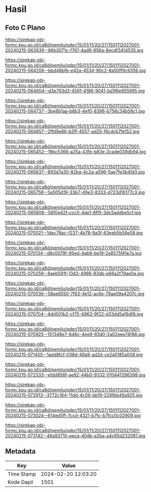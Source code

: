 # Hasil

## Foto C Plano

https://sirekap-obj-formc.kpu.go.id/ca8d/pemilu/pdpr/15/01/11/20/27/1501112027001-20240215-063939--86b3071c-f761-4ad9-856a-8ecdf3414535.jpg

https://sirekap-obj-formc.kpu.go.id/ca8d/pemilu/pdpr/15/01/11/20/27/1501112027001-20240215-064206--bbd48bfb-e42a-4534-90c2-8a50ff9c6356.jpg

https://sirekap-obj-formc.kpu.go.id/ca8d/pemilu/pdpr/15/01/11/20/27/1501112027001-20240215-064604--d3e793d3-4591-4196-9041-bd1f6e955995.jpg

https://sirekap-obj-formc.kpu.go.id/ca8d/pemilu/pdpr/15/01/11/20/27/1501112027001-20240215-064737--3be8b1aa-b6b3-4ef0-8396-b756c34b58c1.jpg

https://sirekap-obj-formc.kpu.go.id/ca8d/pemilu/pdpr/15/01/11/20/27/1501112027001-20240215-064857--2ffd9e86-b2ff-4557-ad25-f6cdcb7fe152.jpg

https://sirekap-obj-formc.kpu.go.id/ca8d/pemilu/pdpr/15/01/11/20/27/1501112027001-20240215-065452--19bc5366-a25a-43fe-b83e-2cade039db94.jpg

https://sirekap-obj-formc.kpu.go.id/ca8d/pemilu/pdpr/15/01/11/20/27/1501112027001-20240215-065637--893d7a30-82ba-4c2a-a596-5ae7fe3b4fd3.jpg

https://sirekap-obj-formc.kpu.go.id/ca8d/pemilu/pdpr/15/01/11/20/27/1501112027001-20240215-065758--5a505d19-33b7-49e3-8333-d723d16177c3.jpg

https://sirekap-obj-formc.kpu.go.id/ca8d/pemilu/pdpr/15/01/11/20/27/1501112027001-20240215-065908--56f0e42f-ccc0-4de1-8ff5-3dc5addbe5cf.jpg

https://sirekap-obj-formc.kpu.go.id/ca8d/pemilu/pdpr/15/01/11/20/27/1501112027001-20240215-070021--1dac78ac-f237-4b78-9a3f-63eeb5b58e58.jpg

https://sirekap-obj-formc.kpu.go.id/ca8d/pemilu/pdpr/15/01/11/20/27/1501112027001-20240215-070134--d8c0079f-95ed-4ab9-be19-2a8575f41e7a.jpg

https://sirekap-obj-formc.kpu.go.id/ca8d/pemilu/pdpr/15/01/11/20/27/1501112027001-20240215-070259--8aeb591f-1343-4966-83db-e66a2f78ae0a.jpg

https://sirekap-obj-formc.kpu.go.id/ca8d/pemilu/pdpr/15/01/11/20/27/1501112027001-20240215-070536--58ae6550-7f63-4e12-ac6e-79ae09a4207c.jpg

https://sirekap-obj-formc.kpu.go.id/ca8d/pemilu/pdpr/15/01/11/20/27/1501112027001-20240215-070704--4dd501b2-cf75-4963-9f22-d33dd5a16df8.jpg

https://sirekap-obj-formc.kpu.go.id/ca8d/pemilu/pdpr/15/01/11/20/27/1501112027001-20240215-070925--151348e7-846c-4ee9-83d0-2a02eee74f88.jpg

https://sirekap-obj-formc.kpu.go.id/ca8d/pemilu/pdpr/15/01/11/20/27/1501112027001-20240215-071455--1add8fcf-038d-49a9-ad2d-ce2a0185a008.jpg

https://sirekap-obj-formc.kpu.go.id/ca8d/pemilu/pdpr/15/01/11/20/27/1501112027001-20240215-072333--e1dd856f-ae92-44b0-9332-010441296398.jpg

https://sirekap-obj-formc.kpu.go.id/ca8d/pemilu/pdpr/15/01/11/20/27/1501112027001-20240215-072913--3772c164-11dd-4c09-bb19-229fbb49a925.jpg

https://sirekap-obj-formc.kpu.go.id/ca8d/pemilu/pdpr/15/01/11/20/27/1501112027001-20240215-073024--614ed5ff-7ccd-4321-b7fc-b7fcc0c02909.jpg

https://sirekap-obj-formc.kpu.go.id/ca8d/pemilu/pdpr/15/01/11/20/27/1501112027001-20240215-073142--46a93710-eeca-40db-a2ba-a4c65d232081.jpg


## Metadata

| Key        | Value               |
| ---------- | ------------------- |
| Time Stamp | 2024-02-20 12:03:20 |
| Kode Dapil | 1501                |




